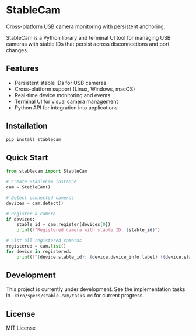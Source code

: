 # StableCam

Cross-platform USB camera monitoring with persistent anchoring.

StableCam is a Python library and terminal UI tool for managing USB cameras with stable IDs that persist across disconnections and port changes.

## Features

- Persistent stable IDs for USB cameras
- Cross-platform support (Linux, Windows, macOS)
- Real-time device monitoring and events
- Terminal UI for visual camera management
- Python API for integration into applications

## Installation

```bash
pip install stablecam
```

## Quick Start

```python
from stablecam import StableCam

# Create StableCam instance
cam = StableCam()

# Detect connected cameras
devices = cam.detect()

# Register a camera
if devices:
    stable_id = cam.register(devices[0])
    print(f"Registered camera with stable ID: {stable_id}")

# List all registered cameras
registered = cam.list()
for device in registered:
    print(f"{device.stable_id}: {device.device_info.label} ({device.status.value})")
```

## Development

This project is currently under development. See the implementation tasks in `.kiro/specs/stable-cam/tasks.md` for current progress.

## License

MIT License